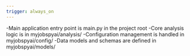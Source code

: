 ```yaml
---
trigger: always_on
---
```


-Main application entry point is main.py in the project root
-Core analysis logic is in myjobspyai/analysis/
-Configuration management is handled in myjobspyai/config/
-Data models and schemas are defined in myjobspyai/models/